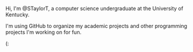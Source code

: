 Hi, I'm @STaylorT, a computer science undergraduate at the University of Kentucky.

I'm using GitHub to organize my academic projects and other programming projects I'm working on for fun.

(: 


<!---
STaylorT/STaylorT is a ✨ special ✨ repository because its `README.md` (this file) appears on your GitHub profile.
You can click the Preview link to take a look at your changes.
--->
